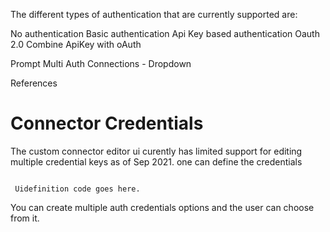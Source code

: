The different types of authentication that are currently supported are:

No authentication
Basic authentication
Api Key based authentication
Oauth 2.0
Combine ApiKey with oAuth

Prompt Multi Auth Connections - Dropdown

References




# Connector Credentials

The custom connector editor ui curently has limited support for editing multiple credential keys as of Sep 2021. one can define the credentials

```

 Uidefinition code goes here.

```

You can create multiple auth credentials options and the user can choose from it.




